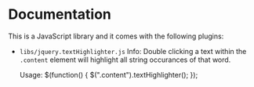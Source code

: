 Documentation
=============

This is a JavaScript library and it comes with the following plugins:

* `libs/jquery.textHighlighter.js`
	Info:
	Double clicking a text within the `.content` element will highlight all string occurances of that word.
	
	Usage:
	$(function() {
		$(".content").textHighlighter();
	});
